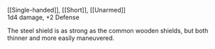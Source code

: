 [[Single-handed]], [[Short]], [[Unarmed]]<br>1d4 damage, +2 Defense

The steel shield is as strong as the common wooden shields, but both thinner and more easily maneuvered.
